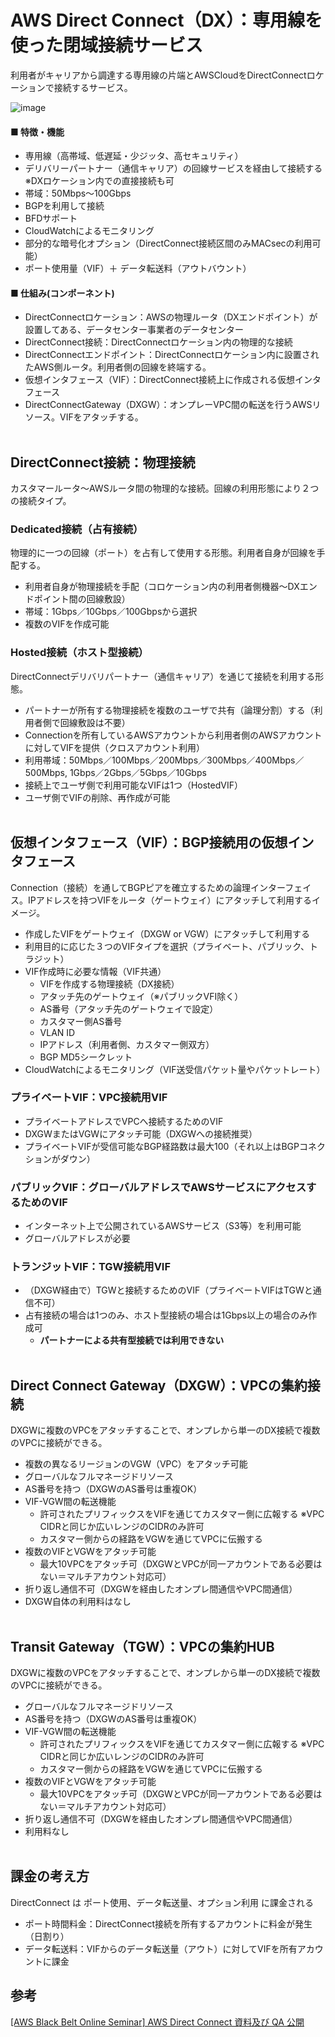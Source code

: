 # AWS Direct Connect（DX）：専用線を使った閉域接続サービス
利用者がキャリアから調達する専用線の片端とAWSCloudをDirectConnectロケーションで接続するサービス。

![image](https://github.com/user-attachments/assets/5ddf43c3-eb1e-4f7d-8d86-c5d10364b5f3)


#### ■ 特徴・機能
- 専用線（高帯域、低遅延・少ジッタ、高セキュリティ）
- デリバリーパートナー（通信キャリア）の回線サービスを経由して接続する ※DXロケーション内での直接接続も可
- 帯域：50Mbps～100Gbps
- BGPを利用して接続
- BFDサポート
- CloudWatchによるモニタリング
- 部分的な暗号化オプション（DirectConnect接続区間のみMACsecの利用可能）
- ポート使用量（VIF）＋ データ転送料（アウトバウント）


#### ■ 仕組み(コンポーネント)
- DirectConnectロケーション：AWSの物理ルータ（DXエンドポイント）が設置してある、データセンター事業者のデータセンター
- DirectConnect接続：DirectConnectロケーション内の物理的な接続
- DirectConnectエンドポイント：DirectConnectロケーション内に設置されたAWS側ルータ。利用者側の回線を終端する。
- 仮想インタフェース（VIF）：DirectConnect接続上に作成される仮想インタフェース
- DirectConnectGateway（DXGW）：オンプレーVPC間の転送を行うAWSリソース。VIFをアタッチする。
<br><br>

## DirectConnect接続：物理接続
カスタマールータ～AWSルータ間の物理的な接続。回線の利用形態により２つの接続タイプ。
### Dedicated接続（占有接続）
物理的に一つの回線（ポート）を占有して使用する形態。利用者自身が回線を手配する。
- 利用者自身が物理接続を手配（コロケーション内の利用者側機器～DXエンドポイント間の回線敷設） 
- 帯域：1Gbps／10Gbps／100Gbpsから選択
- 複数のVIFを作成可能
### Hosted接続（ホスト型接続）
DirectConnectデリバリパートナー（通信キャリア）を通じて接続を利用する形態。
- パートナーが所有する物理接続を複数のユーザで共有（論理分割）する（利用者側で回線敷設は不要）
- Connectionを所有しているAWSアカウントから利用者側のAWSアカウントに対してVIFを提供（クロスアカウント利用）
- 利用帯域：50Mbps／100Mbps／200Mbps／300Mbps／400Mbps／500Mbps, 1Gbps／2Gbps／5Gbps／10Gbps
- 接続上でユーザ側で利用可能なVIFは1つ（HostedVIF）
- ユーザ側でVIFの削除、再作成が可能
<br><br>

## 仮想インタフェース（VIF）：BGP接続用の仮想インタフェース
Connection（接続）を通してBGPピアを確立するための論理インターフェイス。IPアドレスを持つVIFをルータ（ゲートウェイ）にアタッチして利用するイメージ。
- 作成したVIFをゲートウェイ（DXGW or VGW）にアタッチして利用する
- 利用目的に応じた３つのVIFタイプを選択（プライベート、パブリック、トラジット）
- VIF作成時に必要な情報（VIF共通）
  - VIFを作成する物理接続（DX接続） 
  - アタッチ先のゲートウェイ（※パブリックVFI除く）
  - AS番号（アタッチ先のゲートウェイで設定）
  - カスタマー側AS番号
  - VLAN ID
  - IPアドレス（利用者側、カスタマー側双方）
  - BGP MD5シークレット
- CloudWatchによるモニタリング（VIF送受信パケット量やパケットレート）

### プライベートVIF：VPC接続用VIF
- プライベートアドレスでVPCへ接続するためのVIF
- DXGWまたはVGWにアタッチ可能（DXGWへの接続推奨）
- プライベートVIFが受信可能なBGP経路数は最大100（それ以上はBGPコネクションがダウン）

### パブリックVIF：グローバルアドレスでAWSサービスにアクセスするためのVIF
- インターネット上で公開されているAWSサービス（S3等）を利用可能
- グローバルアドレスが必要

### トランジットVIF：TGW接続用VIF
- （DXGW経由で）TGWと接続するためのVIF（プライベートVIFはTGWと通信不可）
- 占有接続の場合は1つのみ、ホスト型接続の場合は1Gbps以上の場合のみ作成可
  - **パートナーによる共有型接続では利用できない**
<br><br>

## Direct Connect Gateway（DXGW）：VPCの集約接続
DXGWに複数のVPCをアタッチすることで、オンプレから単一のDX接続で複数のVPCに接続ができる。
- 複数の異なるリージョンのVGW（VPC）をアタッチ可能
- グローバルなフルマネージドリソース
- AS番号を持つ（DXGWのAS番号は重複OK）
- VIF-VGW間の転送機能
  - 許可されたプリフィックスをVIFを通じてカスタマー側に広報する ※VPC CIDRと同じか広いレンジのCIDRのみ許可
  - カスタマー側からの経路をVGWを通じてVPCに伝搬する
- 複数のVIFとVGWをアタッチ可能
  - 最大10VPCをアタッチ可（DXGWとVPCが同一アカウントである必要はない＝マルチアカウント対応可） 
- 折り返し通信不可（DXGWを経由したオンプレ間通信やVPC間通信）
- DXGW自体の利用料はなし
<br><br>

## Transit Gateway（TGW）：VPCの集約HUB
DXGWに複数のVPCをアタッチすることで、オンプレから単一のDX接続で複数のVPCに接続ができる。
- グローバルなフルマネージドリソース
- AS番号を持つ（DXGWのAS番号は重複OK）
- VIF-VGW間の転送機能
  - 許可されたプリフィックスをVIFを通じてカスタマー側に広報する ※VPC CIDRと同じか広いレンジのCIDRのみ許可
  - カスタマー側からの経路をVGWを通じてVPCに伝搬する
- 複数のVIFとVGWをアタッチ可能
  - 最大10VPCをアタッチ可（DXGWとVPCが同一アカウントである必要はない＝マルチアカウント対応可） 
- 折り返し通信不可（DXGWを経由したオンプレ間通信やVPC間通信）
- 利用料なし
<br><br>

## 課金の考え方
DirectConnect は ポート使用、データ転送量、オプション利用 に課金される
- ポート時間料金：DirectConnect接続を所有するアカウントに料金が発生（日割り）
- データ転送料：VIFからのデータ転送量（アウト）に対してVIFを所有アカウントに課金


## 参考
[[AWS Black Belt Online Seminar] AWS Direct Connect 資料及び QA 公開](https://aws.amazon.com/jp/blogs/news/webinar-bb-awsdirectconnect-2021/)
  
